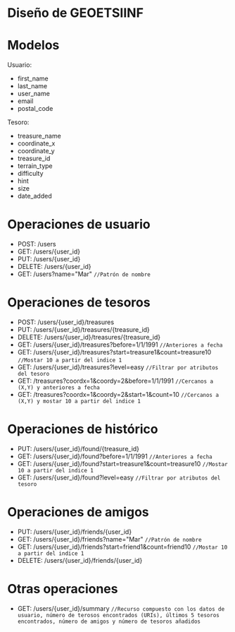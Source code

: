 Diseño de GEOETSIINF
===

Modelos
===
Usuario:
- first_name 
- last_name
- user_name
- email
- postal_code

Tesoro:
- treasure_name
- coordinate_x
- coordinate_y
- treasure_id
- terrain_type
- difficulty
- hint
- size
- date_added

Operaciones de usuario
===
- POST: /users
- GET: /users/{user_id}
- PUT: /users/{user_id}
- DELETE: /users/{user_id}
- GET: /users?name="Mar"    `//Patrón de nombre`

Operaciones de tesoros
===
- POST: /users/{user_id}/treasures
- PUT: /users/{user_id}/treasures/{treasure_id}
- DELETE: /users/{user_id}/treasures/{treasure_id}
- GET: /users/{user_id}/treasures?before=1/1/1991    `//Anteriores a fecha`
- GET: /users/{user_id}/treasures?start=treasure1&count=treasure10   `//Mostar 10 a partir del indice 1`
- GET: /users/{user_id}/treasures?level=easy   `//Filtrar por atributos del tesoro`
- GET: /treasures?coordx=1&coordy=2&before=1/1/1991 `//Cercanos a (X,Y) y anteriores a fecha`
- GET: /treasures?coordx=1&coordy=2&start=1&count=10 `//Cercanos a (X,Y) y mostar 10 a partir del indice 1`

Operaciones de histórico
===
- PUT: /users/{user_id}/found/{treasure_id}
- GET: /users/{user_id}/found?before=1/1/1991    `//Anteriores a fecha`
- GET: /users/{user_id}/found?start=treasure1&count=treasure10   `//Mostar 10 a partir del indice 1`
- GET: /users/{user_id}/found?level=easy   `//Filtrar por atributos del tesoro`


Operaciones de amigos
===
- PUT: /users/{user_id}/friends/{user_id}
- GET: /users/{user_id}/friends?name="Mar"   `//Patrón de nombre`
- GET: /users/{user_id}/friends?start=friend1&count=friend10   `//Mostar 10 a partir del indice 1`
- DELETE: /users/{user_id}/friends/{user_id}

Otras operaciones
===
- GET: /users/{user_id}/summary  `//Recurso compuesto con los datos de usuario, número de terosos encontrados (URIs), últimos 5 tesoros encontrados, número de amigos y número de tesoros añadidos`